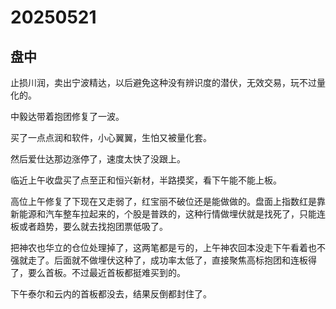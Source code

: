 # 20250521

## 盘中

止损川润，卖出宁波精达，以后避免这种没有辨识度的潜伏，无效交易，玩不过量化的。

中毅达带着抱团修复了一波。

买了一点点润和软件，小心翼翼，生怕又被量化套。

然后爱仕达那边涨停了，速度太快了没跟上。

临近上午收盘买了点至正和恒兴新材，半路摸奖，看下午能不能上板。

高位上午修复了下现在又走弱了，红宝丽不破位还是能做做的。盘面上指数红是靠新能源和汽车整车拉起来的，个股是普跌的，这种行情做埋伏就是找死了，只能连板或者趋势，要么就去找抱团票低吸了。

把神农也华立的仓位处理掉了，这两笔都是亏的，上午神农回本没走下午看着也不强就走了。后面就不做埋伏这种了，成功率太低了，直接聚焦高标抱团和连板得了，要么首板。不过最近首板都挺难买到的。

下午泰尔和云内的首板都没去，结果反倒都封住了。
